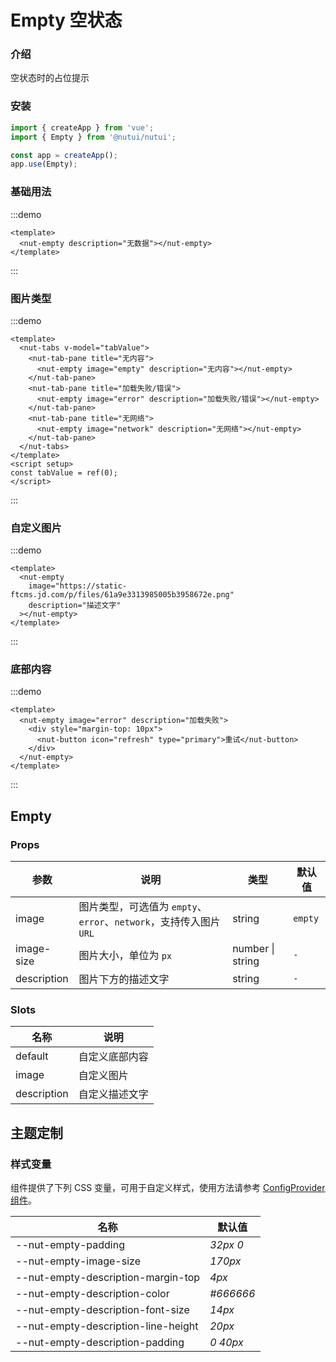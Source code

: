 # Empty 空状态

### 介绍

空状态时的占位提示

### 安装

```js
import { createApp } from 'vue';
import { Empty } from '@nutui/nutui';

const app = createApp();
app.use(Empty);
```

### 基础用法

:::demo

```vue
<template>
  <nut-empty description="无数据"></nut-empty>
</template>
```

:::

### 图片类型

:::demo

```vue
<template>
  <nut-tabs v-model="tabValue">
    <nut-tab-pane title="无内容">
      <nut-empty image="empty" description="无内容"></nut-empty>
    </nut-tab-pane>
    <nut-tab-pane title="加载失败/错误">
      <nut-empty image="error" description="加载失败/错误"></nut-empty>
    </nut-tab-pane>
    <nut-tab-pane title="无网络">
      <nut-empty image="network" description="无网络"></nut-empty>
    </nut-tab-pane>
  </nut-tabs>
</template>
<script setup>
const tabValue = ref(0);
</script>
```

:::

### 自定义图片

:::demo

```vue
<template>
  <nut-empty
    image="https://static-ftcms.jd.com/p/files/61a9e3313985005b3958672e.png"
    description="描述文字"
  ></nut-empty>
</template>
```

:::

### 底部内容

:::demo

```vue
<template>
  <nut-empty image="error" description="加载失败">
    <div style="margin-top: 10px">
      <nut-button icon="refresh" type="primary">重试</nut-button>
    </div>
  </nut-empty>
</template>
```

:::

## Empty

### Props

| 参数        | 说明                                                               | 类型             | 默认值  |
| ----------- | ------------------------------------------------------------------ | ---------------- | ------- |
| image       | 图片类型，可选值为 `empty`、`error`、`network`，支持传入图片 `URL` | string           | `empty` |
| image-size  | 图片大小，单位为 `px`                                              | number \| string | `-`     |
| description | 图片下方的描述文字                                                 | string           | `-`     |

### Slots

| 名称        | 说明           |
| ----------- | -------------- |
| default     | 自定义底部内容 |
| image       | 自定义图片     |
| description | 自定义描述文字 |

## 主题定制

### 样式变量

组件提供了下列 CSS 变量，可用于自定义样式，使用方法请参考 [ConfigProvider 组件](#/zh-CN/component/configprovider)。

| 名称                                | 默认值    |
| ----------------------------------- | --------- |
| --nut-empty-padding                 | _32px 0_  |
| --nut-empty-image-size              | _170px_   |
| --nut-empty-description-margin-top  | _4px_     |
| --nut-empty-description-color       | _#666666_ |
| --nut-empty-description-font-size   | _14px_    |
| --nut-empty-description-line-height | _20px_    |
| --nut-empty-description-padding     | _0 40px_  |
